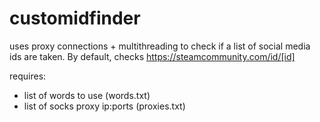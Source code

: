 # customidfinder
uses proxy connections + multithreading to check if a list of social media ids are taken. By default, checks https://steamcommunity.com/id/[id]

requires:

- list of words to use (words.txt)
- list of socks proxy ip:ports (proxies.txt)
